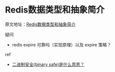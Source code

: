 #  Redis数据类型和抽象简介

原文地址：[Redis数据类型和抽象简介](https://redis.io/topics/data-types-intro)











疑问

- redis expire 可靠吗（实现原理）以及 expire 策略？

ref

- [二进制安全(binary safe)是什么意思？](https://www.zhihu.com/question/28705562)

